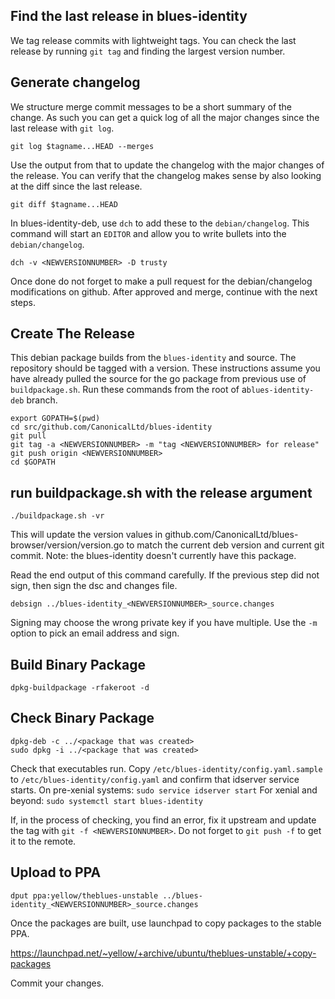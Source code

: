 ## Find the last release in blues-identity

We tag release commits with lightweight tags. You can check the last release by
running `git tag` and finding the largest version number.

## Generate changelog

We structure merge commit messages to be a short summary of the change. As such
you can get a quick log of all the major changes since the last release with
`git log`.

    git log $tagname...HEAD --merges

Use the output from that to update the changelog with the major changes of the
release. You can verify that the changelog makes sense by also looking at the
diff since the last release.

    git diff $tagname...HEAD

In blues-identity-deb, use `dch` to add these to the `debian/changelog`. This
command will start an `EDITOR` and allow you to write bullets into the
`debian/changelog`.

    dch -v <NEWVERSIONNUMBER> -D trusty

Once done do not forget to make a pull request for the debian/changelog
modifications on github.  After approved and merge, continue with the next steps.

## Create The Release

This debian package builds from the `blues-identity` and source. The repository
should be tagged with a version. These instructions assume you have already
pulled the source for the go package from previous use of `buildpackage.sh`.
Run these commands from the root of a`blues-identity-deb` branch.

    export GOPATH=$(pwd)
    cd src/github.com/CanonicalLtd/blues-identity
    git pull
    git tag -a <NEWVERSIONNUMBER> -m "tag <NEWVERSIONNUMBER> for release"
    git push origin <NEWVERSIONNUMBER>
    cd $GOPATH

## run buildpackage.sh with the release argument

    ./buildpackage.sh -vr

This will update the version values in
github.com/CanonicalLtd/blues-browser/version/version.go to match the current
deb version and current git commit. Note: the blues-identity doesn't currently have
this package.

Read the end output of this command carefully. If the previous step did not
sign, then sign the dsc and changes file.

    debsign ../blues-identity_<NEWVERSIONNUMBER>_source.changes

Signing may choose the wrong private key if you have multiple. Use the `-m`
option to pick an email address and sign.

## Build Binary Package

    dpkg-buildpackage -rfakeroot -d

## Check Binary Package

    dpkg-deb -c ../<package that was created>
    sudo dpkg -i ../<package that was created>

Check that executables run. Copy `/etc/blues-identity/config.yaml.sample` to
`/etc/blues-identity/config.yaml` and confirm that idserver service starts.
On pre-xenial systems: `sudo service idserver start`
For xenial and beyond: `sudo systemctl start blues-identity`

If, in the process of checking, you find an error, fix it upstream and update
the tag with `git -f <NEWVERSIONNUMBER>`. Do not forget to `git push -f` to get
it to the remote.


## Upload to PPA

    dput ppa:yellow/theblues-unstable ../blues-identity_<NEWVERSIONNUMBER>_source.changes

Once the packages are built, use launchpad to copy packages to the stable PPA.

https://launchpad.net/~yellow/+archive/ubuntu/theblues-unstable/+copy-packages

Commit your changes.

